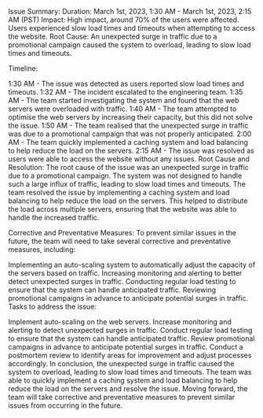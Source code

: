 Issue Summary:
Duration: March 1st, 2023, 1:30 AM - March 1st, 2023, 2:15 AM (PST)
Impact: High impact, around 70% of the users were affected. Users experienced slow load times and timeouts when attempting to access the website.
Root Cause: An unexpected surge in traffic due to a promotional campaign caused the system to overload, leading to slow load times and timeouts.

Timeline:

1:30 AM - The issue was detected as users reported slow load times and timeouts.
1:32 AM - The incident escalated to the engineering team.
1:35 AM - The team started investigating the system and found that the web servers were overloaded with traffic.
1:40 AM - The team attempted to optimise the web servers by increasing their capacity, but this did not solve the issue.
1:50 AM - The team realised that the unexpected surge in traffic was due to a promotional campaign that was not properly anticipated.
2:00 AM - The team quickly implemented a caching system and load balancing to help reduce the load on the servers.
2:15 AM - The issue was resolved as users were able to access the website without any issues.
Root Cause and Resolution:
The root cause of the issue was an unexpected surge in traffic due to a promotional campaign. The system was not designed to handle such a large influx of traffic, leading to slow load times and timeouts. The team resolved the issue by implementing a caching system and load balancing to help reduce the load on the servers. This helped to distribute the load across multiple servers, ensuring that the website was able to handle the increased traffic.

Corrective and Preventative Measures:
To prevent similar issues in the future, the team will need to take several corrective and preventative measures, including:

Implementing an auto-scaling system to automatically adjust the capacity of the servers based on traffic.
Increasing monitoring and alerting to better detect unexpected surges in traffic.
Conducting regular load testing to ensure that the system can handle anticipated traffic.
Reviewing promotional campaigns in advance to anticipate potential surges in traffic.
Tasks to address the issue:

Implement auto-scaling on the web servers.
Increase monitoring and alerting to detect unexpected surges in traffic.
Conduct regular load testing to ensure that the system can handle anticipated traffic.
Review promotional campaigns in advance to anticipate potential surges in traffic.
Conduct a postmortem review to identify areas for improvement and adjust processes accordingly.
In conclusion, the unexpected surge in traffic caused the system to overload, leading to slow load times and timeouts. The team was able to quickly implement a caching system and load balancing to help reduce the load on the servers and resolve the issue. Moving forward, the team will take corrective and preventative measures to prevent similar issues from occurring in the future.

